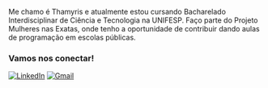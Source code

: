 Me chamo é Thamyris e atualmente estou cursando Bacharelado Interdisciplinar de Ciência e Tecnologia na UNIFESP. 
Faço parte do Projeto Mulheres nas Exatas, onde tenho a oportunidade de contribuir dando aulas de programação em escolas públicas.


### Vamos nos conectar!
[![LinkedIn](https://img.shields.io/badge/-LinkedIn-blue?style=for-the-badge&logo=linkedin&logoColor=white)]([https://www.linkedin.com/in/seu-usuario/](https://www.linkedin.com/in/thamyris-nunes-sugahara-272660270/))
[![Gmail](https://img.shields.io/badge/-Gmail-red?style=for-the-badge&logo=gmail&logoColor=white)](mailto:sugahara@unifesp.br)

